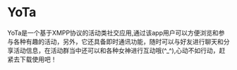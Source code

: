 # YoTa
YoTa是一个基于XMPP协议的活动类社交应用,通过该app用户可以方便浏览和参与各种有趣的活动，另外，它还具备即时通讯功能，随时可以与好友进行聊天和分享活动信息，在活动群当中还可以和各种女神进行互动哦(^_^),心动不如行动，赶紧去下载使用吧！

